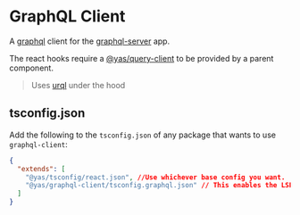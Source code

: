 # GraphQL Client

A [graphql](https://graphql.org/) client for the [graphql-server](../../apps/graphql-server) app.

The react hooks require a [@yas/query-client](../query-client) to be provided by a parent component.

> Uses [urql](https://commerce.nearform.com/open-source/urql/) under the hood

## tsconfig.json

Add the following to the `tsconfig.json` of any package that wants to use `graphql-client`:

```json
{
  "extends": [
    "@yas/tsconfig/react.json", //Use whichever base config you want.
    "@yas/graphql-client/tsconfig.graphql.json" // This enables the LSP plugin
  ]
}
```
